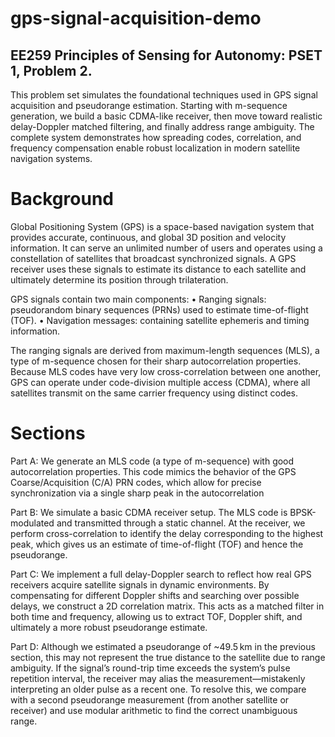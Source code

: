 # gps-signal-acquisition-demo

## EE259 Principles of Sensing for Autonomy: PSET 1, Problem 2.
This problem set simulates the foundational techniques used in GPS signal acquisition and pseudorange estimation. Starting with m-sequence generation, we build a basic CDMA-like receiver, then move toward realistic delay-Doppler matched filtering, and finally address range ambiguity. The complete system demonstrates how spreading codes, correlation, and frequency compensation enable robust localization in modern satellite navigation systems.

# Background #
Global Positioning System (GPS) is a space-based navigation system that provides accurate, continuous, and global 3D position and velocity information. It can serve an unlimited number of users and operates using a constellation of satellites that broadcast synchronized signals. A GPS receiver uses these signals to estimate its distance to each satellite and ultimately determine its position through trilateration.

GPS signals contain two main components:
    • Ranging signals: pseudorandom binary sequences (PRNs) used to estimate time-of-flight (TOF).
    • Navigation messages: containing satellite ephemeris and timing information.

The ranging signals are derived from maximum-length sequences (MLS), a type of m-sequence chosen for their sharp autocorrelation properties. Because MLS codes have very low cross-correlation between one another, GPS can operate under code-division multiple access (CDMA), where all satellites transmit on the same carrier frequency using distinct codes.

# Sections #

Part A: 
We generate an MLS code (a type of m-sequence) with good autocorrelation properties. This code mimics the behavior of the GPS Coarse/Acquisition (C/A) PRN codes, which allow for precise synchronization via a single sharp peak in the autocorrelation

Part B:
We simulate a basic CDMA receiver setup. The MLS code is BPSK-modulated and transmitted through a static channel. At the receiver, we perform cross-correlation to identify the delay corresponding to the highest peak, which gives us an estimate of time-of-flight (TOF) and hence the pseudorange.

Part C:
We implement a full delay-Doppler search to reflect how real GPS receivers acquire satellite signals in dynamic environments. By compensating for different Doppler shifts and searching over possible delays, we construct a 2D correlation matrix. This acts as a matched filter in both time and frequency, allowing us to extract TOF, Doppler shift, and ultimately a more robust pseudorange estimate.

Part D:
Although we estimated a pseudorange of ~49.5 km in the previous section, this may not represent the true distance to the satellite due to range ambiguity. If the signal’s round-trip time exceeds the system’s pulse repetition interval, the receiver may alias the measurement—mistakenly interpreting an older pulse as a recent one. To resolve this, we compare with a second pseudorange measurement (from another satellite or receiver) and use modular arithmetic to find the correct unambiguous range.
